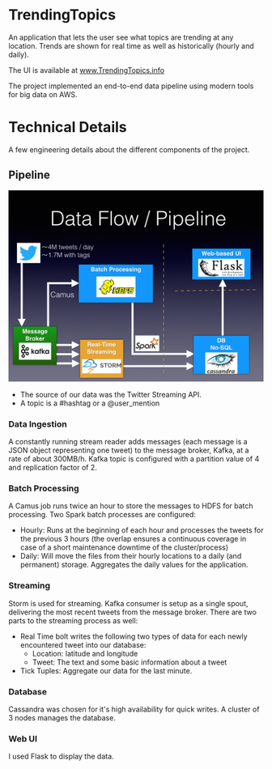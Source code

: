 # TrendingTopics
An application that lets the user see what topics are trending at any location.
Trends are shown for real time as well as historically (hourly and daily).

The UI is available at www.TrendingTopics.info

The project implemented an end-to-end data pipeline using modern tools for big data on AWS.

# Technical Details
A few engineering details about the different components of the project.

## Pipeline
![](images/pipeline.jpg)
* The source of our data was the Twitter Streaming API.
* A topic is a #hashtag or a @user_mention

### Data Ingestion
A constantly running stream reader adds messages (each message is a JSON object representing one tweet) to the message broker, Kafka, at a rate of about 300MB/h. Kafka topic is configured with a partition value of 4 and replication factor of 2.

### Batch Processing
A Camus job runs twice an hour to store the messages to HDFS for batch processing.
Two Spark batch processes are configured:
* Hourly: Runs at the beginning of each hour and processes the tweets for the previous 3 hours (the overlap ensures a continuous coverage in case of a short maintenance downtime of the cluster/process) 
* Daily: Will move the files from their hourly locations to a daily (and permanent) storage. Aggregates the daily values for the application.

### Streaming
Storm is used for streaming. Kafka consumer is setup as a single spout, delivering the most recent tweets from the message broker.
There are two parts to the streaming process as well:
* Real Time bolt writes the following two types of data for each newly encountered tweet into our database:
  * Location: latitude and longitude
  * Tweet: The text and some basic information about a tweet
* Tick Tuples: Aggregate our data for the last minute.

### Database
Cassandra was chosen for it's high availability for quick writes. A cluster of 3 nodes manages the database.

### Web UI
I used Flask to display the data.
